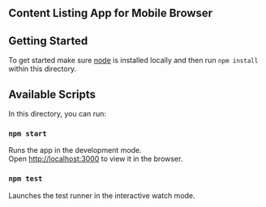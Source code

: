 ## Content Listing App for Mobile Browser

## Getting Started

To get started make sure [node](https://nodejs.org/en/download/) is installed locally and then run `npm install` within this directory.

## Available Scripts

In this directory, you can run:

### `npm start`

Runs the app in the development mode.<br />
Open [http://localhost:3000](http://localhost:3000) to view it in the browser.

### `npm test`

Launches the test runner in the interactive watch mode.<br />

